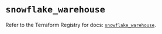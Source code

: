 # `snowflake_warehouse`

Refer to the Terraform Registry for docs: [`snowflake_warehouse`](https://registry.terraform.io/providers/snowflake-labs/snowflake/0.83.1/docs/resources/warehouse).
